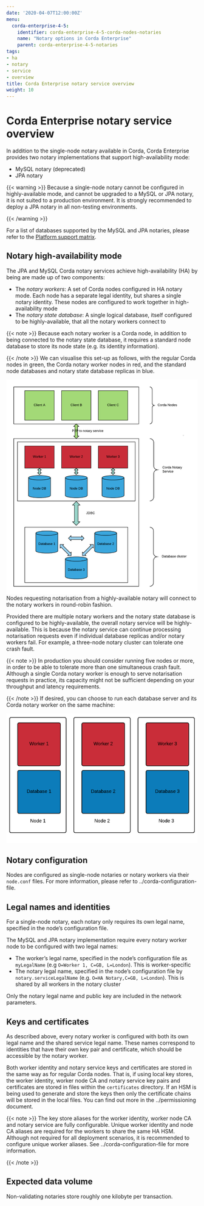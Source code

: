 ```yaml
---
date: '2020-04-07T12:00:00Z'
menu:
  corda-enterprise-4-5:
    identifier: corda-enterprise-4-5-corda-nodes-notaries
    name: "Notary options in Corda Enterprise"
    parent: corda-enterprise-4-5-notaries
tags:
- ha
- notary
- service
- overview
title: Corda Enterprise notary service overview
weight: 10
---
```



# Corda Enterprise notary service overview

In addition to the single-node notary available in Corda, Corda Enterprise provides two notary implementations that support
high-availability mode:


* MySQL notary (deprecated)
* JPA notary


{{< warning >}}
Because a single-node notary cannot be configured in highly-available mode, and cannot be upgraded to a MySQL or JPA notary, it is
not suited to a production environment. It is strongly recommended to deploy a JPA notary in all non-testing environments.

{{< /warning >}}


For a list of databases supported by the MySQL and JPA notaries, please refer to the [Platform support matrix](../platform-support-matrix.md).


## Notary high-availability mode

The JPA and MySQL Corda notary services achieve high-availability (HA) by being are made up of two components:



* The *notary workers*: A set of Corda nodes configured in HA notary mode. Each node has a separate legal identity, but shares a single
notary identity. These nodes are configured to work together in high-availability mode
* The *notary state database*: A single logical database, itself configured to be highly-available, that all the notary workers connect
to


{{< note >}}
Because each notary worker is a Corda node, in addition to being connected to the notary state database, it requires a standard node
database to store its node state (e.g. its identity information).

{{< /note >}}
We can visualise this set-up as follows, with the regular Corda nodes in green, the Corda notary worker nodes in red, and the standard node
databases and notary state database replicas in blue.

![ha notary overview2](../resources/ha-notary-overview2.png "ha notary overview2")
Nodes requesting notarisation from a highly-available notary will connect to the notary workers in round-robin fashion.

Provided there are multiple notary workers and the notary state database is configured to be highly-available, the overall notary service
will be highly-available. This is because the notary service can continue processing notarisation requests even if individual database
replicas and/or notary workers fail. For example, a three-node notary cluster can tolerate one crash fault.

{{< note >}}
In production you should consider running five nodes or more, in order to be able to tolerate more than one simultaneous crash fault.
Although a single Corda notary worker is enough to serve notarisation requests in practice, its capacity might not be sufficient
depending on your throughput and latency requirements.

{{< /note >}}
If desired, you can choose to run each database server and its Corda notary worker on the same machine:

![ha notary colocated](../resources/ha-notary-colocated.png "ha notary colocated")

## Notary configuration

Nodes are configured as single-node notaries or notary workers via their `node.conf` files. For more information, please refer to
../corda-configuration-file.


## Legal names and identities

For a single-node notary, each notary only requires its own legal name, specified in the node’s configuration file.

The MySQL and JPA notary implementation require every notary worker node to be configured with two legal names:


* The worker’s legal name, specified in the node’s configuration file as `myLegalName` (e.g `O=Worker 1, C=GB, L=London`). This is
worker-specific
* The notary legal name, specified in the node’s configuration file by `notary.serviceLegalName` (e.g. `O=HA Notary,C=GB, L=London`).
This is shared by all workers in the notary cluster

Only the notary legal name and public key are included in the network parameters.


## Keys and certificates

As described above, every notary worker is configured with both its own legal name and the shared service legal name. These names
correspond to identities that have their own key pair and certificate, which should be accessible by the notary worker.

Both worker identity and notary service keys and certificates are stored in the same way as for regular Corda nodes. That is, if using local
key stores, the worker identity, worker node CA and notary service key pairs and certificates are stored in files within the
`certificates` directory. If an HSM is being used to generate and store the keys then only the certificate chains will be stored in the
local files. You can find out more in the ../permissioning document.

{{< note >}}
The key store aliases for the worker identity, worker node CA and notary service are fully configurable. Unique worker identity and node
CA aliases are required for the workers to share the same HA HSM. Although not required for all deployment scenarios, it is recommended
to configure unique worker aliases. See ../corda-configuration-file for more information.

{{< /note >}}

## Expected data volume

Non-validating notaries store roughly one kilobyte per transaction.
